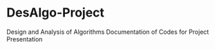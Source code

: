 # DesAlgo-Project
Design and Analysis of Algorithms Documentation of Codes for Project Presentation
